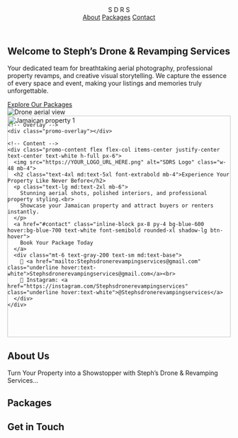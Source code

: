 <!DOCTYPE html>
<html lang="en">
<head>
  <meta charset="UTF-8" />
  <meta name="viewport" content="width=device-width, initial-scale=1.0" />
  <title>S D R S</title>
  <script src="https://cdn.tailwindcss.com"></script>
  <style>
    html { scroll-behavior: smooth; }

    /* Package cards */
    .active-package {
      border: 2px solid #2563eb;
      box-shadow: 0 0 15px rgba(37, 99, 235, 0.5);
      transform: scale(1.02);
      transition: all 0.3s ease;
    }
    .package-card {
      transition: transform 0.3s ease, box-shadow 0.3s ease, border-color 0.3s ease;
    }
    .package-card:hover {
      transform: scale(1.03);
      box-shadow: 0 15px 25px rgba(0,0,0,0.2);
      border-color: #2563eb;
    }

    /* Buttons hover */
    .btn-hover {
      transition: transform 0.3s ease, box-shadow 0.3s ease, background-color 0.3s ease;
    }
    .btn-hover:hover {
      transform: scale(1.05);
      box-shadow: 0 8px 20px rgba(0,0,0,0.3);
    }

    /* Hero blobs */
    .animate-pulse-slow {
      animation: pulse 6s ease-in-out infinite;
    }
    @keyframes pulse {
      0%,100% { transform: scale(1); opacity: 0.2; }
      50% { transform: scale(1.2); opacity: 0.3; }
    }

    /* Promo video effect */
    #promo {
      position: relative;
      overflow: hidden;
      height: 500px;
    }
    .promo-slide {
      position: absolute;
      top: 0;
      left: 0;
      width: 100%;
      height: 100%;
      object-fit: cover;
      opacity: 0;
      transition: opacity 1s ease-in-out;
    }
    .promo-slide.active {
      opacity: 1;
    }
    .promo-overlay {
      position: absolute;
      top: 0;
      left:0;
      width: 100%;
      height: 100%;
      background: rgba(0,0,0,0.4);
    }
    .promo-content {
      position: relative;
      z-index: 10;
    }
  </style>
</head>
<body class="font-sans text-gray-900">

  <!-- Navigation -->
  <header class="sticky top-0 bg-white shadow z-50">
    <div class="max-w-7xl mx-auto px-6 py-4 flex justify-between items-center">
      <div class="text-2xl font-bold text-blue-600">S D R S</div>
      <nav class="space-x-6">
        <a href="#about" class="text-gray-700 hover:text-blue-600 font-medium">About</a>
        <a href="#pricing" class="text-gray-700 hover:text-blue-600 font-medium">Packages</a>
        <a href="#contact" class="text-gray-700 hover:text-blue-600 font-medium">Contact</a>
      </nav>
    </div>
  </header>

  <!-- Hero -->
  <section class="relative bg-gradient-to-r from-blue-600 via-indigo-600 to-purple-600 text-white py-28 px-6 text-center overflow-hidden">
    <div class="max-w-4xl mx-auto relative z-10">
      <h1 class="text-4xl md:text-6xl font-extrabold mb-4">Welcome to Steph’s Drone & Revamping Services</h1>
      <p class="mt-4 text-lg md:text-2xl text-gray-100 leading-relaxed">
        Your dedicated team for breathtaking aerial photography, professional property revamps, and creative visual storytelling.  
        We capture the essence of every space and event, making your listings and memories truly unforgettable.
      </p>
      <a href="#pricing" class="mt-8 inline-block px-8 py-4 bg-white text-blue-600 font-semibold rounded-xl shadow-lg btn-hover hover:bg-gray-100">
        Explore Our Packages
      </a>
    </div>
    <div class="absolute inset-0 -z-10">
      <img src="https://images.unsplash.com/photo-1600585154340-be6161f1b54d?auto=format&fit=crop&w=1600&q=80" alt="Drone aerial view" class="w-full h-full object-cover opacity-30">
      <div class="absolute w-96 h-96 bg-indigo-500 opacity-20 rounded-full top-10 left-10 animate-pulse-slow"></div>
      <div class="absolute w-72 h-72 bg-purple-500 opacity-15 rounded-full bottom-0 right-16 animate-pulse-slow"></div>
    </div>
  </section>

  <!-- Promo Video-Like Section -->
  <section id="promo">
    <!-- Slides -->
    <img src="https://images.unsplash.com/photo-1568605114967-8130f3a36994?auto=format&fit=crop&w=1600&q=80" class="promo-slide active" alt="Jamaican property 1">
    <img src="https://images.unsplash.com/photo-1505691723518-41cb3c27f8aa?auto=format&fit=crop&w=1600&q=80" class="promo-slide" alt="Jamaican property 2">
    <img src="https://images.unsplash.com/photo-1505691938895-1758d7feb511?auto=format&fit=crop&w=1600&q=80" class="promo-slide" alt="Jamaican property 3">
    
    <!-- Overlay -->
    <div class="promo-overlay"></div>
    
    <!-- Content -->
    <div class="promo-content flex flex-col items-center justify-center text-center text-white h-full px-6">
      <img src="https://YOUR_LOGO_URL_HERE.png" alt="SDRS Logo" class="w-48 mb-4">
      <h2 class="text-4xl md:text-5xl font-extrabold mb-4">Experience Your Property Like Never Before</h2>
      <p class="text-lg md:text-2xl mb-6">
        Stunning aerial shots, polished interiors, and professional property styling.<br>
        Showcase your Jamaican property and attract buyers or renters instantly.
      </p>
      <a href="#contact" class="inline-block px-8 py-4 bg-blue-600 hover:bg-blue-700 text-white font-semibold rounded-xl shadow-lg btn-hover">
        Book Your Package Today
      </a>
      <div class="mt-6 text-gray-200 text-sm md:text-base">
        📧 <a href="mailto:Stephsdronerevampingservices@gmail.com" class="underline hover:text-white">Stephsdronerevampingservices@gmail.com</a><br>
        📸 Instagram: <a href="https://instagram.com/Stephsdronerevampingservices" class="underline hover:text-white">@Stephsdronerevampingservices</a>
      </div>
    </div>
  </section>

  <!-- About -->
  <section id="about" class="py-20 px-6 bg-white">
    <div class="max-w-5xl mx-auto text-center">
      <h2 class="text-3xl md:text-4xl font-bold mb-6">About Us</h2>
      <p class="text-lg text-gray-700 leading-relaxed">
        Turn Your Property into a Showstopper with Steph’s Drone & Revamping Services...
      </p>
    </div>
  </section>

  <!-- Packages -->
  <section id="pricing" class="py-20 px-6 bg-gray-50">
    <div class="max-w-7xl mx-auto">
      <h2 class="text-3xl md:text-4xl font-bold text-center mb-12">Packages</h2>
      <div class="grid grid-cols-1 sm:grid-cols-2 md:grid-cols-3 lg:grid-cols-4 gap-6">
        <!-- Package cards unchanged -->
      </div>
    </div>
  </section>

  <!-- Contact -->
  <section id="contact" class="py-20 px-6 bg-white">
    <div class="max-w-3xl mx-auto">
      <h2 class="text-3xl md:text-4xl font-bold text-center mb-8">Get in Touch</h2>
      <form action="https://formsubmit.co/stephsdronerevampingservices@gmail.com" method="POST" class="space-y-6 bg-gray-50 p-8 rounded-2xl shadow">
        <!-- Contact form unchanged -->
      </form>
    </div>
  </section>

  <script>
    // Promo slide rotation
    const slides = document.querySelectorAll('.promo-slide');
    let currentSlide = 0;
    setInterval(() => {
      slides[currentSlide].classList.remove('active');
      currentSlide = (currentSlide + 1) % slides.length;
      slides[currentSlide].classList.add('active');
    }, 5000); // Change slide every 5 seconds

    // Package selection script
    const packageCards = document.querySelectorAll(".package-card");
    const packageInput = document.querySelector("#selectedPackage");
    const interestDropdown = document.querySelector("#interest");

    packageCards.forEach(card => {
      card.addEventListener("click", () => {
        packageCards.forEach(c => c.classList.remove("active-package"));
        card.classList.add("active-package");
        const selected = card.dataset.package;
        packageInput.value = selected;
        interestDropdown.value = selected;
      });
    });

    document.querySelectorAll(".book-btn").forEach(btn => {
      btn.addEventListener("click", () => {
        const selected = btn.dataset.package;
        packageInput.value = selected;
        interestDropdown.value = selected;
        packageCards.forEach(c => {
          c.classList.toggle("active-package", c.dataset.package === selected);
        });
        document.querySelector("#contact").scrollIntoView({ behavior: "smooth" });
      });
    });
  </script>

</body>
</html>
